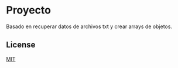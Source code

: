 # Proyecto

Basado en recuperar datos de archivos txt y crear arrays de objetos. 

## License

[MIT](https://choosealicense.com/licenses/mit/)
